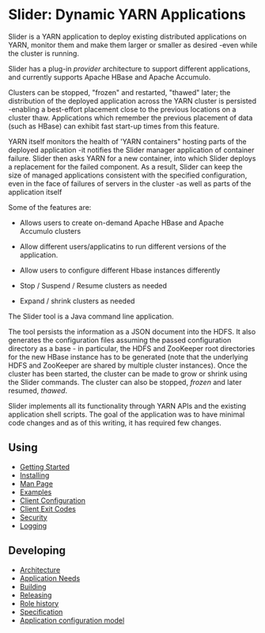 <!---
  Licensed under the Apache License, Version 2.0 (the "License");
  you may not use this file except in compliance with the License.
  You may obtain a copy of the License at
  
   http://www.apache.org/licenses/LICENSE-2.0
  
  Unless required by applicable law or agreed to in writing, software
  distributed under the License is distributed on an "AS IS" BASIS,
  WITHOUT WARRANTIES OR CONDITIONS OF ANY KIND, either express or implied.
  See the License for the specific language governing permissions and
  limitations under the License. See accompanying LICENSE file.
-->
  

# Slider: Dynamic YARN Applications



Slider is a YARN application to deploy existing distributed applications on YARN, 
monitor them and make them larger or smaller as desired -even while 
the cluster is running.


Slider has a plug-in *provider* architecture to support different applications,
and currently supports Apache HBase and Apache Accumulo.

Clusters can be stopped, "frozen" and restarted, "thawed" later; the distribution
of the deployed application across the YARN cluster is persisted -enabling
a best-effort placement close to the previous locations on a cluster thaw.
Applications which remember the previous placement of data (such as HBase)
can exhibit fast start-up times from this feature.

YARN itself monitors the health of 'YARN containers" hosting parts of 
the deployed application -it notifies the Slider manager application of container
failure. Slider then asks YARN for a new container, into which Slider deploys
a replacement for the failed component. As a result, Slider can keep the
size of managed applications consistent with the specified configuration, even
in the face of failures of servers in the cluster -as well as parts of the
application itself

Some of the features are:

* Allows users to create on-demand Apache HBase and Apache Accumulo clusters

* Allow different users/applicatins to run different versions of the application.

* Allow users to configure different Hbase instances differently

* Stop / Suspend / Resume clusters as needed

* Expand / shrink clusters as needed

The Slider tool is a Java command line application.

The tool persists the information as a JSON document into the HDFS.
It also generates the configuration files assuming the passed configuration
directory as a base - in particular, the HDFS and ZooKeeper root directories
for the new HBase instance has to be generated (note that the underlying
HDFS and ZooKeeper are shared by multiple cluster instances). Once the
cluster has been started, the cluster can be made to grow or shrink
using the Slider commands. The cluster can also be stopped, *frozen*
and later resumed, *thawed*.
      
Slider implements all its functionality through YARN APIs and the existing
application shell scripts. The goal of the application was to have minimal
code changes and as of this writing, it has required few changes.

## Using 

* [Getting Started](getting_started.html)
* [Installing](installing.html)
* [Man Page](manpage.html)
* [Examples](examples.html)
* [Client Configuration](hoya-client-configuration.html)
* [Client Exit Codes](exitcodes.html)
* [Security](security.html)
* [Logging](logging.html)

## Developing 

* [Architecture](architecture.html)
* [Application Needs](app_needs.html)
* [Building](building.html)
* [Releasing](releasing.html)
* [Role history](rolehistory.html) 
* [Specification](specification/index.html)
* [Application configuration model](configuration/index.html)

